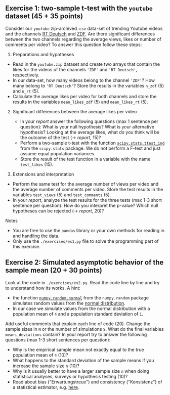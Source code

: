 ## Exercise 1: two-sample t-test with the `youtube` dataset (45 + 35 points)

Consider our `youtube` zip-archived`.csv` data-set of trending Youtube videos and the channels [RT Deutsch](https://www.youtube.com/user/rtdeutsch) and [ZDF](https://www.youtube.com/ZDF). Are there significant differences between the two channels regarding the average views, likes or number of comments per video? To answer this question follow these steps:

1. Preparations and hypotheses

  - Read in the `youtube.zip` dataset and create two arrays that contain the likes for the videos of the channels `'ZDF'` and `'RT Deutsch'`, respectively.
  - In our data-set, how many videos belong to the channel `'ZDF'`? How many belong to `'RT Deutsch'`? Store the results in the variables `n_zdf` (5) and `n_rt` (5).  
  - Calculate the average likes per video for both channels and store the results in the variables `mean_likes_zdf` (5) and `mean_likes_rt` (5).


2. Significant differences between the average likes per video

    - In your *report* answer the following questions (max 1 sentence per question): What is your null hypothesis? What is your alternative hypothesis? Looking at the average likes, what do you think will be the outcome of the test (-> *report*, 15)?
    - Perform a two-sample t-test with the function [`scipy.stats.ttest_ind`](https://docs.scipy.org/doc/scipy/reference/generated/scipy.stats.ttest_ind.html) from the `scipy.stats` package. We do not perform a F-test and just assume equal population variances.  
    - Store the result of the test function in a variable with the name `test_likes` (15).


3. Extensions and interpretation

  - Perform the same test for the average number of views per video and the average number of comments per video. Store the test results in the variables `test_views` (5) and `test_comments` (5).
  - In your *report*, analyze the test results for the three tests (max 1-3 short sentence per question). How do you interpret the p-value? Which null hypotheses can be rejected (-> *report*, 20)?

Notes

  - You are free to use the `pandas` library or your own methods for reading in and handling the data.
  - Only use the `./exercises/ex1.py` file to solve the programming part of this exercise.


## Exercise 2: Simulated asymptotic behavior of the sample mean (20 + 30 points)

Look at the code in `./exercises/ex2.py`. Read the code line by line and try to understand how its works. A hint:
  - the function [`numpy.random.normal`](https://docs.scipy.org/doc/numpy/reference/generated/numpy.random.normal.html) from the `numpy.random` package simulates random values from the [normal distribution](https://de.wikipedia.org/wiki/Normalverteilung).
  - In our case we simulate values from the normal distribution with a population mean of `4` and a population standard deviation of `1`.

Add useful comments that explain each line of code (20). Change the sample sizes in `N` or the number of simulations `S`. What do the final variables `means_deviations` contain? In your report try to answer the following questions (max 1-3 short sentences per question):

  - Why is the empirical sample mean not exactly equal to the true population mean of `4` (10)?
  - What happens to the standard deviation of the sample means if you increase the sample size `n` (10)?
  - Why is it usually better to have a larger sample size `n` when doing statistical analyses, surveys or hypothesis testing (10)?
  - Read about bias ("Erwartungstreue") and consistency ("Konsistenz") of a statistical estimator, e.g. [here](https://stats.stackexchange.com/questions/31036/what-is-the-difference-between-a-consistent-estimator-and-an-unbiased-estimator).
